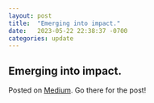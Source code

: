 ```yaml
---
layout: post
title:  "Emerging into impact."
date:   2023-05-22 22:38:37 -0700
categories: update
---
```


## Emerging into impact.

Posted on [Medium](https://medium.com/@lucbettaieb/emerging-into-impact-dbf96aa1a602).  Go there for the post!
